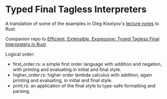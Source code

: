 # Typed Final Tagless Interpreters

A translation of some of the examples in Oleg Kiselyov's [lecture notes](https://okmij.org/ftp/tagless-final/course/lecture.pdf) to Rust.

Companion repo to [Efficient, Extensible, Expressive: Typed Tagless Final Interpreters in Rust](https://getcode.substack.com/p/efficient-extensible-expressive-typed).

Logical order:

- first_order.rs: a simple first order language with addition and negation, with printing and evaluating in initial and final style.
- higher_order.rs: higher order lambda calculus with addition, again printing and evaluating, in initial and final style.
- print.rs: an application of the final style to type-safe formatting and parsing.